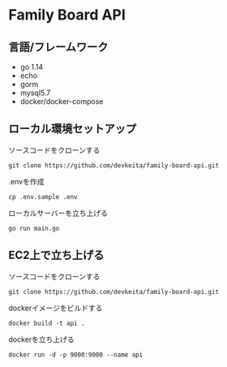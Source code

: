 # Family Board API

## 言語/フレームワーク
- go 1.14
- echo
- gorm
- mysql5.7
- docker/docker-compose

## ローカル環境セットアップ

ソースコードをクローンする
```
git clone https://github.com/devkeita/family-board-api.git
```

.envを作成
```
cp .env.sample .env
```

ローカルサーバーを立ち上げる
```
go run main.go
```

## EC2上で立ち上げる

ソースコードをクローンする
```
git clone https://github.com/devkeita/family-board-api.git
```

dockerイメージをビルドする
```
docker build -t api .
```

 dockerを立ち上げる
 ```
 docker run -d -p 9000:9000 --name api
 ```
